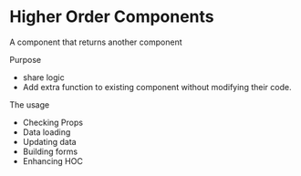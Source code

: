 # Higher Order Components
A component that returns another component

Purpose
- share logic
- Add extra function to existing component without modifying their code.


The usage
- Checking Props
- Data loading
- Updating data
- Building forms
- Enhancing HOC

